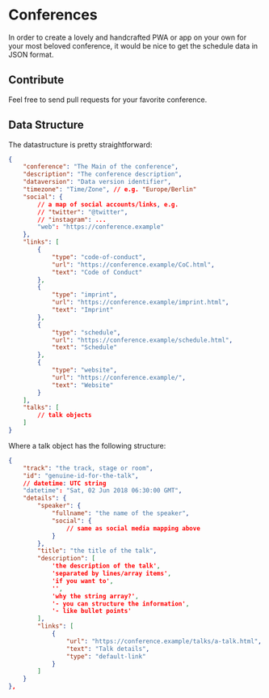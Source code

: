 # Conferences
In order to create a lovely and handcrafted PWA or app on your own for your most beloved conference, it would be nice to get the schedule data in JSON format.

## Contribute
Feel free to send pull requests for your favorite conference.

## Data Structure
The datastructure is pretty straightforward: 

```json
{
    "conference": "The Main of the conference",
    "description": "The conference description",
    "dataversion": "Data version identifier",
    "timezone": "Time/Zone", // e.g. "Europe/Berlin"
    "social": {
        // a map of social accounts/links, e.g.
        // "twitter": "@twitter",
        // "instagram": ...
        "web": "https://conference.example"
    },
    "links": [
        {
            "type": "code-of-conduct",
            "url": "https://conference.example/CoC.html",
            "text": "Code of Conduct"
        },
        {
            "type": "imprint",
            "url": "https://conference.example/imprint.html",
            "text": "Imprint"
        },
        {
            "type": "schedule",
            "url": "https://conference.example/schedule.html",
            "text": "Schedule"
        },
        {
            "type": "website",
            "url": "https://conference.example/",
            "text": "Website"
        }
    ],
    "talks": [
        // talk objects
    ]
}
```

Where a talk object has the following structure:

```json
{
    "track": "the track, stage or room",
    "id": "genuine-id-for-the-talk",
    // datetime: UTC string
    "datetime": "Sat, 02 Jun 2018 06:30:00 GMT",
    "details": {
        "speaker": {
            "fullname": "the name of the speaker",
            "social": {
                // same as social media mapping above
            }
        },
        "title": "the title of the talk",
        "description": [
            'the description of the talk',
            'separated by lines/array items',
            'if you want to',
            '',
            'why the string array?',
            '- you can structure the information',
            '- like bullet points'
        ],
        "links": [
            {
                "url": "https://conference.example/talks/a-talk.html",
                "text": "Talk details",
                "type": "default-link"
            }
        ]
    }
},
```

